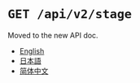 `GET /api/v2/stage`
===================

Moved to the new API doc.

- [English](https://apidoc.stat.ink/v2.en.html#operation/getStage)
- [日本語](https://apidoc.stat.ink/v2.ja.html#operation/getStage)
- [简体中文](https://apidoc.stat.ink/v2.zh-hans.html#operation/getStage)
